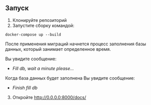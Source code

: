 ## Запуск
1. Клонируйте репозиторий
2. Запустите сборку командой: 
```shell
docker-compose up --build
```
После применения миграций начнется процесс заполнения базы данных, который занимает
определенное время.

Вы увидите сообщение:
* _Fill db, wait a minute please..._

Когда база данных будет заполнена Вы увидите сообщение:
* _Finish fill db_

3. Откройте http://0.0.0.0:8000/docs/